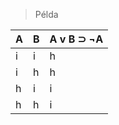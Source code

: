 > Példa

| A | B | A v B ⊃ ¬A |
| --- | --- | ---------- |
| i | i | h |
| i | h | h |
| h | i | i |
| h | h | i |
